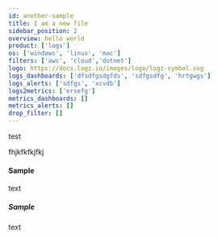 ```yaml
---
id: another-sample
title: I am a new file
sidebar_position: 2
overview: hello world
product: ['logs']
os: ['windows', 'linux', 'mac']
filters: ['aws', 'cloud','dotnet']
logo: https://docs.logz.io/images/logo/logz-symbol.svg
logs_dashboards: ['dfsdfgsdgfds', 'sdfgsdfg', 'hrtgwgs']
logs_alerts: ['sdfgs', 'xcvdb']
logs2metrics: ['ersefg']
metrics_dashboards: []
metrics_alerts: []
drop_filter: []
---
```


test



fhjkfkfkjfkj



#### Sample

text

##### Sample

text
